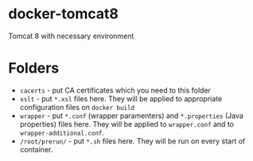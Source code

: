 # docker-tomcat8
Tomcat 8 with necessary environment

Folders
=======

* `cacerts` - put CA certificates which you need to this folder
* `xslt` - put `*.xsl` files here. They will be applied to appropriate configuration files on `docker build`
* `wrapper` - put `*.conf` (wrapper paramenters) and `*.properties` (Java properties) files here. They will be applied to `wrapper.conf` and to `wrapper-additional.conf`.
* `/root/prerun/` - put `*.sh` files here. They will be run on every start of container.
